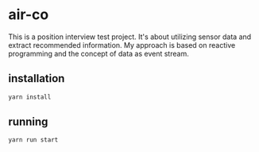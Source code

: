 # air-co

This is a position interview test project. It's about utilizing sensor data and extract recommended information. My approach is based on reactive programming and the concept of data as event stream.

## installation

```bash
yarn install
```

## running

```bash
yarn run start
```
